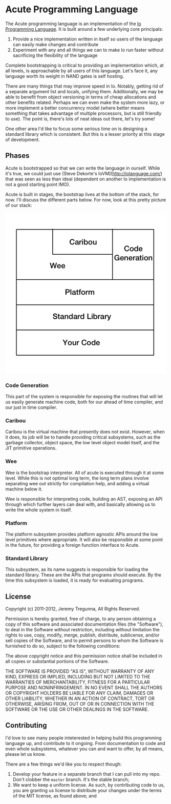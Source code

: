 # Acute Programming Language

The Acute programming language is an implementation of the [Io Programming Language](http://iolanguage.com/). It is built around
a few underlying core principals:

1. Provide a nice implementation written in itself so users of the language can easily make changes and contribute
2. Experiment with any and all things we can to make Io run faster without sacrificing the flexibility of the language

Complete bootstrapping is critical to providing an implementation which, at all levels, is approachable by all users of this language.
Let's face it, any language worth its weight in NAND gates is self hosting.

There are many things that may improve speed in Io. Notably, getting rid of a separate argument list and locals, unifying them.
Additionally, we may be able to benefit from object versioning in terms of cheap allocations and other benefits related. Perhaps we can
even make the system more lazy, or more implement a better concurrency model (where better means something that takes advantage of
multiple processors, but is still friendly to use). The point is, there's lots of neat ideas out there, let's try some!

One other area I'd like to focus some serious time on is designing a standard library which is consistent. But this is a lesser
priority at this stage of development.

## Phases

Acute is bootstrapped so that we can write the language in ourself. While it's true, we could just use (Steve Dekorte's IoVM](http://iolanguage.com/)
that was seen as less than ideal (dependent on another Io implementation is not a good starting point IMO).

Acute is built in stages, the bootstrap lives at the bottom of the stack, for now. I'll discuss the different parts below. For now, look at this
pretty picture of our stack:

![Our stack](acute_stack.png)

### Code Generation

This part of the system is responsible for exposing the routines that will let us easily generate machine code, both for our ahead of time compiler,
and our just in time compiler.

### Caribou

Caribou is the virtual machine that presently does not exist. However, when it does, its job will be to handle providing critical subsystems, such as
the garbage collector, object space, the low level object model itself, and the JIT primitive operations.

### Wee

Wee is the bootstrap interpreter. All of acute is executed through it at some level. While this is not optimal long term, the long term plans involve
separating wee out strictly for compilation help, and adding a virtual machine below it.

Wee is responsible for interpreting code, building an AST, exposing an API through which further layers can deal with, and basically allowing us to
write the whole system in itself.

### Platform

The platform subsystem provides platform agnostic APIs around the low level primitives where appropriate. It will also be responsible at some point
in the future, for providing a foreign function interface to Acute.

### Standard Library

This subsystem, as its name suggests is responsible for loading the standard library. These are the APIs that programs should execute. By the time
this subsystem is loaded, it is ready for evaluating programs.

## License

Copyright (c) 2011-2012, Jeremy Tregunna, All Rights Reserved.

Permission is hereby granted, free of charge, to any person obtaining
a copy of this software and associated documentation files (the
"Software"), to deal in the Software without restriction, including
without limitation the rights to use, copy, modify, merge, publish,
distribute, sublicense, and/or sell copies of the Software, and to
permit persons to whom the Software is furnished to do so, subject to
the following conditions:

The above copyright notice and this permission notice shall be
included in all copies or substantial portions of the Software.

THE SOFTWARE IS PROVIDED "AS IS", WITHOUT WARRANTY OF ANY KIND,
EXPRESS OR IMPLIED, INCLUDING BUT NOT LIMITED TO THE WARRANTIES OF
MERCHANTABILITY, FITNESS FOR A PARTICULAR PURPOSE AND
NONINFRINGEMENT. IN NO EVENT SHALL THE AUTHORS OR COPYRIGHT HOLDERS BE
LIABLE FOR ANY CLAIM, DAMAGES OR OTHER LIABILITY, WHETHER IN AN ACTION
OF CONTRACT, TORT OR OTHERWISE, ARISING FROM, OUT OF OR IN CONNECTION
WITH THE SOFTWARE OR THE USE OR OTHER DEALINGS IN THE SOFTWARE.

## Contributing

I'd love to see many people inteterested in helping build this programming language up, and contribute to it ongoing. From documentation
to code and even whole subsystems, whatever you can and want to offer, by all means, please let us know.

There are a few things we'd like you to respect though:

1. Develop your feature in a separate branch that I can pull into my repo. Don't clobber the `master` branch. It's the stable branch;
2. We want to keep a uniform license. As such, by contributing code to us, you are granting us license to distribute your changes under
the terms of the MIT license, as found above; and
